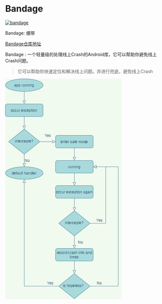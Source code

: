 # Bandage

[![bandage](https://img.shields.io/badge/bandage-2.0.6-brightgreen.svg)](https://search.maven.org/artifact/io.github.porum/bandage/2.0.6/aar)

Bandage: 绷带

[Bandage仓库地址](https://github.com/porum/Bandage)

Bandage : 一个轻量级的处理线上Crash的Android库，它可以帮助你避免线上Crash问题。
> 它可以帮助你快速定位和解决线上问题。并进行兜底，避免线上Crash



![diagram](./media/Bandage-Diagram.png)